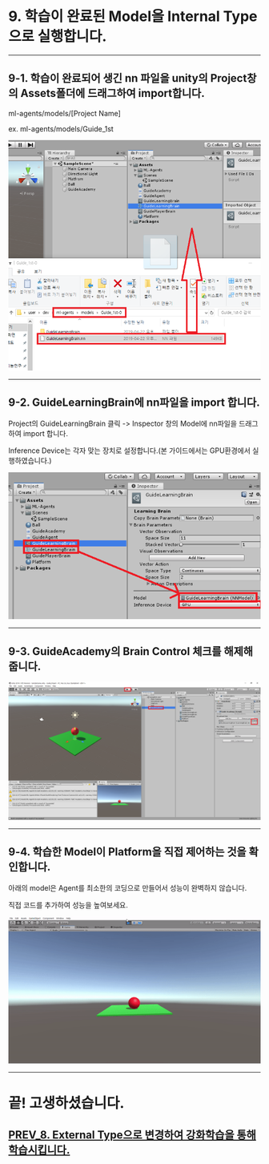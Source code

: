 # 9. 학습이 완료된 Model을 Internal Type으로 실행합니다.
- - -

## 9-1. 학습이 완료되어 생긴 nn 파일을 unity의 Project창의 Assets폴더에 드래그하여 import합니다.

ml-agents/models/[Project Name]

ex. ml-agents/models/Guide_1st

![Alt text](/unity_ml_agents_tutorial/9.change_internal_mode/1.find_nn_file.png)
- - -

## 9-2. GuideLearningBrain에 nn파일을 import 합니다.

Project의 GuideLearningBrain 클릭 -> Inspector 창의 Model에 nn파일을 드래그하여 import 합니다.  

Inference Device는 각자 맞는 장치로 설정합니다.(본 가이드에서는 GPU환경에서 실행하였습니다.)

![Alt text](/unity_ml_agents_tutorial/9.change_internal_mode/4.import_nn_file.png)
- - -

## 9-3. GuideAcademy의 Brain Control 체크를 해제해줍니다.

![Alt text](/unity_ml_agents_tutorial/9.change_internal_mode/5.noncontrol.png)
- - -

## 9-4. 학습한 Model이 Platform을 직접 제어하는 것을 확인합니다.

아래의 model은 Agent를 최소한의 코딩으로 만들어서 성능이 완벽하지 않습니다.

직접 코드를 추가하여 성능을 높여보세요.

![Alt text](/unity_ml_agents_tutorial/9.change_internal_mode/6.internal_mode.gif)
- - -

# 끝! 고생하셨습니다.

## [PREV_8. External Type으로 변경하여 강화학습을 통해 학습시킵니다.](https://github.com/hyunho1027/Unity_ML_Agents_Tutorial/tree/master/unity_ml_agents_tutorial/8.change_external_mode)
